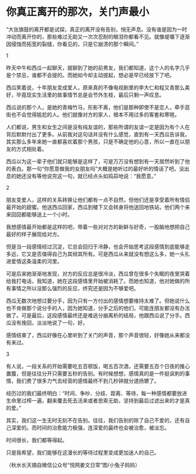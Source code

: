 # 你真正离开的那次，关门声最小

“大张旗鼓的离开都是试探，真正的离开没有告别，悄无声息。没有谁是因为一时冲动而离开你的，那些难过无助又一次次忍耐的眼泪你都看不见。就像堤壩下逐渐因侵蚀而拓宽的裂缝，你看见的，只是它崩溃的那个瞬间。” 

1 

昨天中午和西瓜一起聊天，就聊到了她的前男友，我们都知道，这个人的名字几乎是个禁忌，谁都不会提的。而她如今却主动提起，想必是早已经放下了吧。 

西瓜笑着说，十年朋友变成爱人，原来真的不像电视剧里的李大仁和程又青那么美好，毕竟现实生活里的故事情节总是会节外生枝，最后只剩一声叹息。 

西瓜说的那个人，是她的青梅竹马，形影不离，他们是那种即使不是恋人，牵手逛街也不会觉得尴尬的人。他们就像对方的家人，根本不用过多的客套和寒暄。 

人们都说，男生和女生之间是没有纯友谊的，那些所谓的友谊一定是因为有个人在背后默默付出了更多。从前我对这句话并没有什么感觉，直到有一天西瓜告诉我，其实那么多年来她一直都喜欢着那个男孩，只是不确定他的心意，所以一直在以朋友的方式相处着。 

西瓜以为这一辈子他们就只能够是这样了，可是万万没有想到有一天居然听到了他的表白。那一句“你愿意做我的女朋友吗”大概是她听过的最好听的情话了吧。没出息的她还没有等他说完这一句，就已经点头如捣蒜地说：“我愿意。” 

2 

朋友变爱人，这样的关系转换让他们都有一点不自然，但他们还是享受着所有情侣最开始的甜蜜。他送西瓜回家，西瓜到楼下又会转身将他送回地铁站，他们两个来来回回都能够送上一个小时。 

我想感情最开始都是这样的吧，带着一些对对方的新鲜与好奇，一股脑地想把自己最好的样子展现给对方。 

但是当一段感情经过沉淀，它总会回归于冷静，也会开始思考这段感情到底能够走多远，它又是否值得自己为其倾其所有。可是西瓜从来就没有想这么多，她一头扎进爱情这条温柔的河里。 

可是后来她渐渐地发现，对方的反应总是很冷淡，西瓜曾在很多个失眠的夜里哭着给我打电话，我知道，她在这段感情里开始被消耗了。而她也知道，他对她做的所有事情之所以没那么强烈的反应，终究还是因为不够爱吧。 

西瓜无数次地想过要分手，因为只有一方付出的感情想要维持太难了。但她说什么也不肯做那个说分手的人，因为她知道，分手之后的他们，可能连朋友都没有办法做了。可是最后，这段感情最终还是难逃分崩离析的结局，他跟西瓜说了分手。西瓜没有挽回，淡淡地说了一句，好。 

感情结束了，西瓜好像在心里听到了关门的声音，那个声音很轻，好像她从来都没有来过。 

3 

有人说，一段关系的开始需要吃五百顿饭，喝五百次酒，还需要五百个日夜的推心置腹，但是往往分开只需要五秒的告别。有时候想想，感情真的是一件挺讽刺的事情，我们费了很多力气去经营的感情最终不到几秒钟就分道扬镳了。 

经历过的我们最终明白：“时间、争吵、分歧、距离、等待，每一种感情都要放进生命里过榨一遍，翻来覆去死去活来或者思索无助，坚持到最后过滤出来的才是真的爱。” 

其实，我们这一生无时无刻不在告别。往往，我们告别的除了自己不爱的，还有自己深爱的。而时间的治愈能力极强，连深爱的最终也会被治愈，被淡忘。 

时间很长，我们都等得起。 

只是我希望，我们能够在这漫长的等待过程里变成更加迷人的自己。 

（秋水长天摘自微信公众号“悦网姜文日常”图/小兔子妈妈）